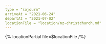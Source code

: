 ```yaml
---
type = "sojourn"
arriveAt = "2021-06-24"
departAt = "2021-07-02"
locationFile = "location/nz-christchurch.md"
---
```


{% locationPartial file=$locationFile /%}
